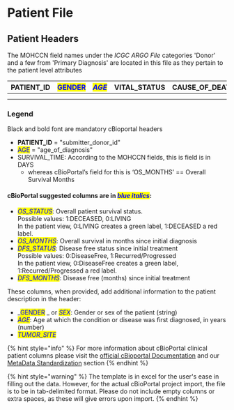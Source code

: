 # Patient File

## Patient Headers

The MOHCCN field names under the _ICGC ARGO File_ categories 'Donor' and a few from 'Primary Diagnosis' are located in this file as they pertain to the patient level attributes

| **PATIENT\_ID** | <mark style="color:blue;">GENDER</mark> | _<mark style="color:blue;">AGE</mark>_ | VITAL\_STATUS | CAUSE\_OF\_DEATH | SURVIVAL\_TIME | _<mark style="color:blue;">OS\_STATUS</mark>_ | _<mark style="color:blue;">OS\_MONTHS</mark>_ | _<mark style="color:blue;">DFS\_STATUS</mark>_ | _<mark style="color:blue;">DFS\_MONTHS</mark>_ | _<mark style="color:blue;">TUMOR\_SITE</mark>_ |
| --------------- | --------------------------------------- | -------------------------------------- | ------------- | ---------------- | -------------- | --------------------------------------------- | --------------------------------------------- | ---------------------------------------------- | ---------------------------------------------- | ---------------------------------------------- |
|                 |                                         |                                        |               |                  |                |                                               |                                               |                                                |                                                |                                                |
|                 |                                         |                                        |               |                  |                |                                               |                                               |                                                |                                                |                                                |

### Legend

Black and bold font are mandatory cBioportal headers

* **PATIENT\_ID** = "submitter\_donor\_id"
* <mark style="color:blue;">AGE</mark> = "age\_of\_diagnosis"
* SURVIVAL\_TIME: According to the MOHCCN fields, this is field is in DAYS
  * whereas cBioPortal’s field for this is ‘OS\_MONTHS’ == Overall Survival Months

#### &#x20;cBioPortal suggested columns are in _<mark style="color:blue;">blue italics</mark>_:

* _<mark style="color:blue;">OS\_STATUS</mark>_: Overall patient survival status. \
  &#x20;Possible values: 1:DECEASED, 0:LIVING\
  &#x20;In the patient view, 0:LIVING creates a green label, 1:DECEASED a red label.&#x20;
* _<mark style="color:blue;">OS\_MONTHS</mark>_: Overall survival in months since initial diagnosis&#x20;
* _<mark style="color:blue;">DFS\_STATUS</mark>_: Disease free status since initial treatment\
  &#x20;Possible values: 0:DiseaseFree, 1:Recurred/Progressed\
  &#x20;In the patient view, 0:DiseaseFree creates a green label, 1:Recurred/Progressed a red label.&#x20;
* _<mark style="color:blue;">DFS\_MONTHS</mark>_: Disease free (months) since initial treatment

These columns, when provided, add additional information to the patient description in the header:

* _<mark style="color:blue;">GENDER</mark> _ or _<mark style="color:blue;">SEX</mark>_: Gender or sex of the patient (string)
* _<mark style="color:blue;">AGE</mark>_: Age at which the condition or disease was first diagnosed, in years (number)
* _<mark style="color:blue;">TUMOR\_SITE</mark>_

{% hint style="info" %}
For more information about cBioPortal clinical patient columns please visit the [official cBioportal Documentation](https://docs.cbioportal.org/5.1-data-loading/data-loading/file-formats#clinical-patient-columns) and our [MetaData Standardization](../../file-formats/clinical-files-format/metadata-standardization.md) section
{% endhint %}

{% hint style="warning" %}
The template is in excel for the user's ease in filling out the data. However, for the actual cBioPortal project import, the file is to be in tab-delimited format. Please do not include empty columns or extra spaces, as these will give errors upon import.
{% endhint %}

